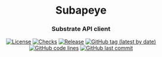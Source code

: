 <div align="center">

# Subapeye
### Substrate API client

[![License](https://img.shields.io/badge/License-GPLv3-blue.svg)](https://www.gnu.org/licenses/gpl-3.0)
[![Checks](https://github.com/hack-ink/subapeye/actions/workflows/checks.yml/badge.svg?branch=main)](https://github.com/hack-ink/subapeye/actions/workflows/checks.yml)
[![Release](https://github.com/hack-ink/subapeye/actions/workflows/release.yml/badge.svg)](https://github.com/hack-ink/subapeye/actions/workflows/release.yml)
[![GitHub tag (latest by date)](https://img.shields.io/github/v/tag/hack-ink/subapeye)](https://github.com/hack-ink/subapeye/tags)
[![GitHub code lines](https://tokei.rs/b1/github/hack-ink/subapeye)](https://github.com/hack-ink/subapeye)
[![GitHub last commit](https://img.shields.io/github/last-commit/hack-ink/subapeye?color=red&style=plastic)](https://github.com/hack-ink/subapeye)

</div>
